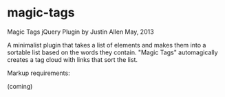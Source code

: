 magic-tags
==========

Magic Tags jQuery Plugin
by Justin Allen
May, 2013

A minimalist plugin that takes a list of elements and makes them into a sortable list based on the words they contain. "Magic Tags" automagically creates a tag cloud with links that sort the list. 

Markup requirements:

(coming)